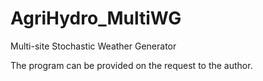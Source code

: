 # AgriHydro_MultiWG
Multi-site Stochastic Weather Generator

The program can be provided on the request to the author.
